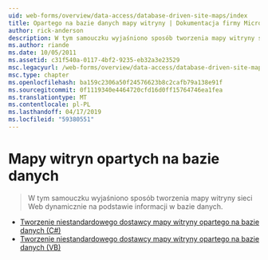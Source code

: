```yaml
---
uid: web-forms/overview/data-access/database-driven-site-maps/index
title: Opartego na bazie danych mapy witryny | Dokumentacja firmy Microsoft
author: rick-anderson
description: W tym samouczku wyjaśniono sposób tworzenia mapy witryny sieci Web dynamicznie na podstawie informacji w bazie danych.
ms.author: riande
ms.date: 10/05/2011
ms.assetid: c31f540a-0117-4bf2-9235-eb32a3e23529
msc.legacyurl: /web-forms/overview/data-access/database-driven-site-maps
msc.type: chapter
ms.openlocfilehash: ba159c2306a50f24576623b8c2cafb79a138e91f
ms.sourcegitcommit: 0f1119340e4464720cfd16d0ff15764746ea1fea
ms.translationtype: MT
ms.contentlocale: pl-PL
ms.lasthandoff: 04/17/2019
ms.locfileid: "59380551"
---
```

# <a name="database-driven-site-maps"></a>Mapy witryn opartych na bazie danych

> W tym samouczku wyjaśniono sposób tworzenia mapy witryny sieci Web dynamicznie na podstawie informacji w bazie danych.


- [Tworzenie niestandardowego dostawcy mapy witryny opartego na bazie danych (C#)](building-a-custom-database-driven-site-map-provider-cs.md)
- [Tworzenie niestandardowego dostawcy mapy witryny opartego na bazie danych (VB)](building-a-custom-database-driven-site-map-provider-vb.md)
